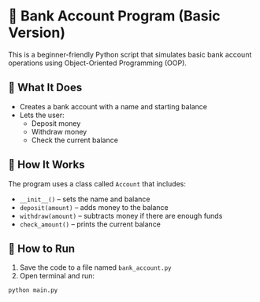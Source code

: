 # 🏦 Bank Account Program (Basic Version)

This is a beginner-friendly Python script that simulates basic bank account operations using Object-Oriented Programming (OOP).

## 📌 What It Does

- Creates a bank account with a name and starting balance
- Lets the user:
  - Deposit money
  - Withdraw money
  - Check the current balance

## 🧱 How It Works

The program uses a class called `Account` that includes:

- `__init__()` – sets the name and balance
- `deposit(amount)` – adds money to the balance
- `withdraw(amount)` – subtracts money if there are enough funds
- `check_amount()` – prints the current balance

## 🚀 How to Run

1. Save the code to a file named `bank_account.py`
2. Open terminal and run:

```bash
python main.py
```

